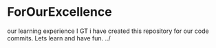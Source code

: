 # ForOurExcellence
our learning experience
I GT i have created this repository for our code commits.
Lets learn and have fun.
\../
